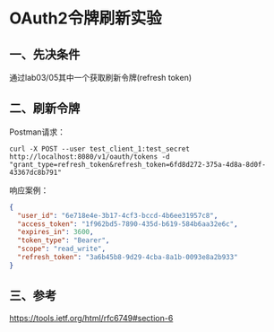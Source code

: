 # OAuth2令牌刷新实验

## 一、先决条件

通过lab03/05其中一个获取刷新令牌(refresh token)

## 二、刷新令牌

Postman请求：

```
curl -X POST --user test_client_1:test_secret http://localhost:8080/v1/oauth/tokens -d "grant_type=refresh_token&refresh_token=6fd8d272-375a-4d8a-8d0f-43367dc8b791"
```

响应案例：

```json
{
  "user_id": "6e718e4e-3b17-4cf3-bccd-4b6ee31957c8",
  "access_token": "1f962bd5-7890-435d-b619-584b6aa32e6c",
  "expires_in": 3600,
  "token_type": "Bearer",
  "scope": "read_write",
  "refresh_token": "3a6b45b8-9d29-4cba-8a1b-0093e8a2b933"
}

```

## 三、参考

https://tools.ietf.org/html/rfc6749#section-6




